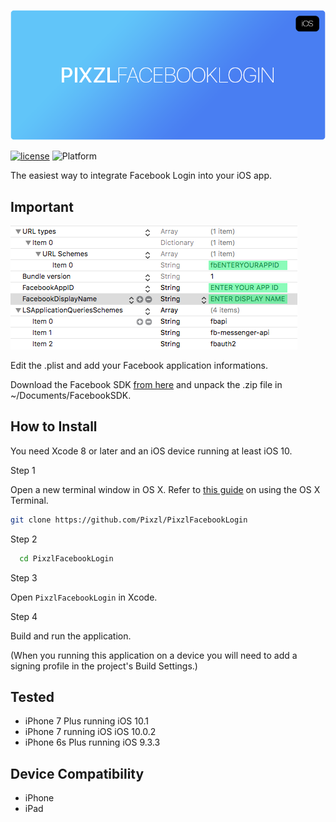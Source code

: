 ![PixzlFacebookLogin](pixzlfacebooklogin-logo.png)

[![license](https://img.shields.io/github/license/mashape/apistatus.svg?maxAge=2592000)](LICENSE)
![Platform](https://img.shields.io/cocoapods/p/TSMessages.svg?style=flat)



The easiest way to integrate Facebook Login into your iOS app.

## Important
![Screenshot](screenshot.png)

Edit the .plist and add your Facebook application informations.

Download the Facebook SDK [from here](https://origincache.facebook.com/developers/resources/?id=facebook-ios-sdk-current.zip) and unpack the .zip file in ~/Documents/FacebookSDK.

## How to Install

You need Xcode 8 or later and an iOS device running at least iOS 10.

Step 1

Open a new terminal window in OS X. Refer to [this guide](http://blog.teamtreehouse.com/introduction-to-the-mac-os-x-command-line) on using the OS X Terminal.

```bash
git clone https://github.com/Pixzl/PixzlFacebookLogin
```

Step 2

```bash
  cd PixzlFacebookLogin
```

Step 3

Open `PixzlFacebookLogin` in Xcode.


Step 4

Build and run the application.

(When you running this application on a device you will need to add a signing profile in the project's Build Settings.)


## Tested

- iPhone 7 Plus running iOS 10.1
- iPhone 7 running iOS iOS 10.0.2
- iPhone 6s Plus running iOS 9.3.3

## Device Compatibility

- iPhone
- iPad
